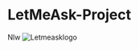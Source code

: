 # LetMeAsk-Project
Nlw 
<img src="DzFabricio/src/assets/images/logo.svg" alt="Letmeasklogo" style="max-width:100%;">
